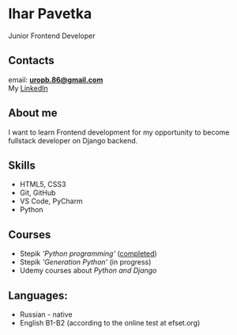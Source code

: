 # Ihar Pavetka
Junior Frontend Developer
## Contacts
email: **uropb.86@gmail.com**  
My [LinkedIn](www.linkedin.com/in/884580231)  

## About me
I want to learn Frontend development for my opportunity to become fullstack developer on Django backend. 

## Skills
* HTML5, CSS3
* Git, GitHub
* VS Code, PyCharm
* Python

## Courses
* Stepik *'Python programming'* ([completed](https://stepik.org/cert/1071531)) 
* Stepik *'Generation Python'* (in progress)
* Udemy courses about *Python and Django*

## Languages:
* Russian - native
* English B1-B2 (according to the online test at efset.org)
